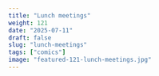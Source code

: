 ```yaml
---
title: "Lunch meetings"
weight: 121
date: "2025-07-11"
draft: false
slug: "lunch-meetings"
tags: ["comics"]
image: "featured-121-lunch-meetings.jpg"
---
```

